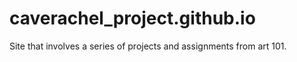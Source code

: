 # caverachel_project.github.io
Site that involves a series of projects and assignments from art 101.
